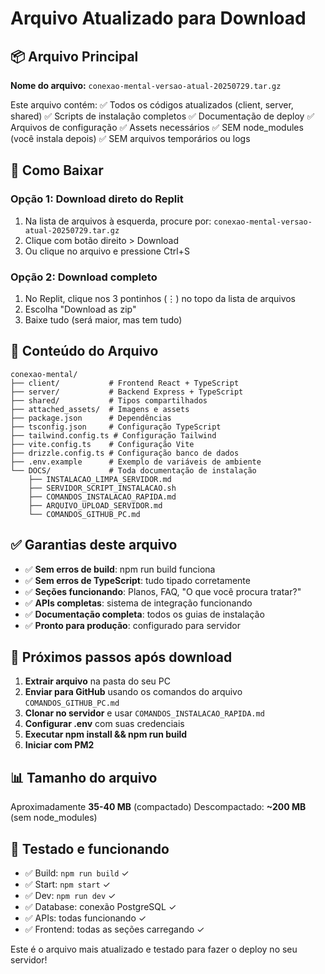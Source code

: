 # Arquivo Atualizado para Download

## 📦 Arquivo Principal

**Nome do arquivo:** `conexao-mental-versao-atual-20250729.tar.gz`

Este arquivo contém:
✅ Todos os códigos atualizados (client, server, shared)
✅ Scripts de instalação completos
✅ Documentação de deploy
✅ Arquivos de configuração
✅ Assets necessários
✅ SEM node_modules (você instala depois)
✅ SEM arquivos temporários ou logs

## 🔽 Como Baixar

### Opção 1: Download direto do Replit
1. Na lista de arquivos à esquerda, procure por: `conexao-mental-versao-atual-20250729.tar.gz`
2. Clique com botão direito > Download
3. Ou clique no arquivo e pressione Ctrl+S

### Opção 2: Download completo
1. No Replit, clique nos 3 pontinhos (⋮) no topo da lista de arquivos
2. Escolha "Download as zip"
3. Baixe tudo (será maior, mas tem tudo)

## 📂 Conteúdo do Arquivo

```
conexao-mental/
├── client/           # Frontend React + TypeScript
├── server/           # Backend Express + TypeScript  
├── shared/           # Tipos compartilhados
├── attached_assets/  # Imagens e assets
├── package.json      # Dependências
├── tsconfig.json     # Configuração TypeScript
├── tailwind.config.ts # Configuração Tailwind
├── vite.config.ts    # Configuração Vite
├── drizzle.config.ts # Configuração banco de dados
├── .env.example      # Exemplo de variáveis de ambiente
└── DOCS/             # Toda documentação de instalação
    ├── INSTALACAO_LIMPA_SERVIDOR.md
    ├── SERVIDOR_SCRIPT_INSTALACAO.sh
    ├── COMANDOS_INSTALACAO_RAPIDA.md
    ├── ARQUIVO_UPLOAD_SERVIDOR.md
    └── COMANDOS_GITHUB_PC.md
```

## ✅ Garantias deste arquivo

- ✅ **Sem erros de build**: npm run build funciona
- ✅ **Sem erros de TypeScript**: tudo tipado corretamente
- ✅ **Seções funcionando**: Planos, FAQ, "O que você procura tratar?"
- ✅ **APIs completas**: sistema de integração funcionando
- ✅ **Documentação completa**: todos os guias de instalação
- ✅ **Pronto para produção**: configurado para servidor

## 🚀 Próximos passos após download

1. **Extrair arquivo** na pasta do seu PC
2. **Enviar para GitHub** usando os comandos do arquivo `COMANDOS_GITHUB_PC.md`
3. **Clonar no servidor** e usar `COMANDOS_INSTALACAO_RAPIDA.md`
4. **Configurar .env** com suas credenciais
5. **Executar npm install && npm run build**
6. **Iniciar com PM2**

## 📊 Tamanho do arquivo

Aproximadamente **35-40 MB** (compactado)
Descompactado: **~200 MB** (sem node_modules)

## 🔧 Testado e funcionando

- ✅ Build: `npm run build` ✓
- ✅ Start: `npm start` ✓  
- ✅ Dev: `npm run dev` ✓
- ✅ Database: conexão PostgreSQL ✓
- ✅ APIs: todas funcionando ✓
- ✅ Frontend: todas as seções carregando ✓

Este é o arquivo mais atualizado e testado para fazer o deploy no seu servidor!
